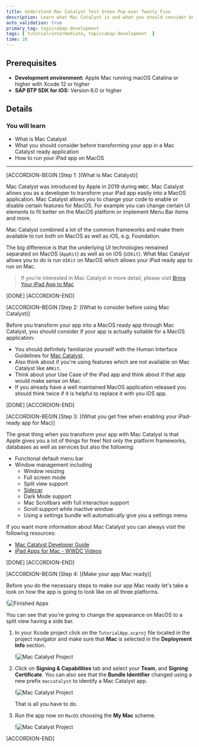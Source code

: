 ```yaml
---
title: Understand Mac Catalyst Test Green Pop-over Twenty Five
description: Learn what Mac Catalyst is and what you should consider before transforming your iOS app into a MacOS application.
auto_validation: true
primary_tag: topic>abap-development
tags: [ tutorial>intermediate, topic>abap-development  ]
time: 20
---
```


## Prerequisites
- **Development environment:** Apple Mac running macOS Catalina or higher with Xcode 12 or higher
- **SAP BTP SDK for iOS:** Version 6.0 or higher

## Details
### You will learn  
  - What is Mac Catalyst
  - What you should consider before transforming your app in a Mac Catalyst ready application
  - How to run your iPad app on MacOS

---

[ACCORDION-BEGIN [Step 1: ](What is Mac Catalyst)]

Mac Catalyst was introduced by Apple in 2019 during `WWDC`. Mac Catalyst allows you as a developer to transform your iPad app easily into a MacOS application. Mac Catalyst allows you to change your code to enable or disable certain features for MacOS. For example you can change certain UI elements to fit better on the MacOS platform or implement Menu Bar items and more.

Mac Catalyst combined a lot of the common frameworks and make them available to run both on MacOS as well as iOS, e.g. Foundation.

The big difference is that the underlying UI technologies remained separated on MacOS (`AppKit`) as well as on iOS (`UIKit`). What Mac Catalyst allows you to do is run `UIKit` on MacOS which allows your iPad ready app to run on Mac.

> If you're interested in Mac Catalyst in more detail, please visit [Bring Your iPad App to Mac](https://developer.apple.com/mac-catalyst/)

[DONE]
[ACCORDION-END]


[ACCORDION-BEGIN [Step 2: ](What to consider before using Mac Catalyst)]

Before you transform your app into a MacOS ready app through Mac Catalyst, you should consider if your app is actually suitable for a MacOS application:

- You should definitely familiarize yourself with the Human Interface Guidelines for [Mac Catalyst](https://developer.apple.com/design/human-interface-guidelines/mac-catalyst/overview/introduction/).
- Also think about if you're using features which are not available on Mac Catalyst like `ARKit`.
- Think about your Use Case of the iPad app and think about if that app would make sense on Mac.
- If you already have a well maintained MacOS application released you should think twice if it is helpful to replace it with you iOS app.

[DONE]
[ACCORDION-END]


[ACCORDION-BEGIN [Step 3: ](What you get free when enabling your iPad-ready app for Mac)]

The great thing when you transform your app with Mac Catalyst is that Apple gives you a lot of things for free! Not only the platform frameworks, databases as well as services but also the following:

- Functional default menu bar
- Window management including
  - Window resizing
  - Full screen mode
  - Split view support
  - [Sidecar](https://support.apple.com/en-us/HT210380)
  - Dark Mode support
  - Mac Scrollbars with full interaction support
  - Scroll support while inactive window
  - Using a settings bundle will automatically give you a settings menu

If you want more information about Mac Catalyst you can always visit the following resources:
- [Mac Catalyst Developer Guide](https://developer.apple.com/documentation/uikit/mac_catalyst)
- [iPad Apps for Mac - WWDC Videos](https://developer.apple.com/videos/all-videos/?q=iPad%20Apps%20for%20Mac)

[DONE]
[ACCORDION-END]


[ACCORDION-BEGIN [Step 4: ](Make your app Mac ready)]

Before you do the necessary steps to make our app Mac ready let's take a look on how the app is going to look like on all three platforms.

!![Finished Apps](fiori-ios-scpms-starter-mission-05-1.png)

You can see that you're going to change the appearance on MacOS to a split view having a side bar.

1. In your Xcode project click on the `TutorialApp.xcproj` file located in the project navigator and make sure that **Mac** is selected in the **Deployment Info** section.

    !![Mac Catalyst Project](fiori-ios-scpms-starter-mission-05-2.png)

2. Click on **Signing & Capabilities** tab and select your **Team**, and **Signing Certificate**. You can also see that the **Bundle Identifier** changed using a new prefix `maccatalyst` to identify a Mac Catalyst app.

    !![Mac Catalyst Project](fiori-ios-scpms-starter-mission-05-3.png)

    That is all you have to do.

3. Run the app now on `MacOS` choosing the **My Mac** scheme.

    !![Mac Catalyst Project](fiori-ios-scpms-starter-mission-05-4.png)

[ACCORDION-END]
